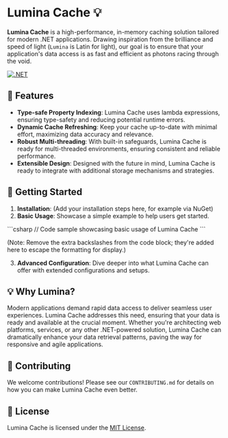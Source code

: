 # Lumina Cache 💡

**Lumina Cache** is a high-performance, in-memory caching solution tailored for modern .NET applications. Drawing inspiration from the brilliance and speed of light (`Lumina` is Latin for light), our goal is to ensure that your application's data access is as fast and efficient as photons racing through the void.

[//]: # (![Banner Image]&#40;URL_to_some_banner_or_logo_if_you_have_one&#41;)

[![.NET](https://github.com/yorfmeister69/lumina-cache/actions/workflows/dotnet.yml/badge.svg)](https://github.com/yorfmeister69/lumina-cache/actions/workflows/dotnet.yml)

## 🌟 Features

- **Type-safe Property Indexing**: Lumina Cache uses lambda expressions, ensuring type-safety and reducing potential runtime errors.
- **Dynamic Cache Refreshing**: Keep your cache up-to-date with minimal effort, maximizing data accuracy and relevance.
- **Robust Multi-threading**: With built-in safeguards, Lumina Cache is ready for multi-threaded environments, ensuring consistent and reliable performance.
- **Extensible Design**: Designed with the future in mind, Lumina Cache is ready to integrate with additional storage mechanisms and strategies.

## 🚀 Getting Started

1. **Installation**: (Add your installation steps here, for example via NuGet)
2. **Basic Usage**: Showcase a simple example to help users get started.

\```csharp
// Code sample showcasing basic usage of Lumina Cache
\```

(Note: Remove the extra backslashes from the code block; they're added here to escape the formatting for display.)

3. **Advanced Configuration**: Dive deeper into what Lumina Cache can offer with extended configurations and setups.

## 💡 Why Lumina?

Modern applications demand rapid data access to deliver seamless user experiences. Lumina Cache addresses this need, ensuring that your data is ready and available at the crucial moment. Whether you're architecting web platforms, services, or any other .NET-powered solution, Lumina Cache can dramatically enhance your data retrieval patterns, paving the way for responsive and agile applications.

## 🤝 Contributing

We welcome contributions! Please see our `CONTRIBUTING.md` for details on how you can make Lumina Cache even better.

## 📄 License

Lumina Cache is licensed under the [MIT License](LICENSE).
